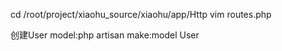 cd /root/project/xiaohu_source/xiaohu/app/Http
vim routes.php


创建User model:php artisan make:model User

